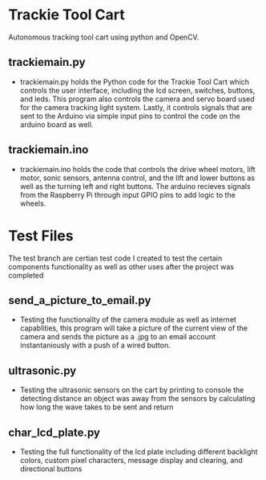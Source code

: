 # Trackie Tool Cart
Autonomous tracking tool cart using python and OpenCV.
  ## trackiemain.py
  - trackiemain.py holds the Python code for the Trackie Tool Cart which controls the user interface, including the lcd screen,
switches, buttons, and leds. This program also controls the camera and servo board used for the camera tracking light system.
Lastly, it controls signals that are sent to the Arduino via simple input pins to control the code on the arduino board as well.
  ## trackiemain.ino
  - trackiemain.ino holds the code that controls the drive wheel motors, lift motor, sonic sensors, antenna control, and the lift and
lower buttons as well as the turning left and right buttons. The arduino recieves signals from the Raspberry Pi through input 
GPIO pins to add logic to the wheels.
# Test Files
The test branch are certian test code I created to test the certain components functionality as well as other uses after the project
was completed
  ## send_a_picture_to_email.py 
  - Testing the functionality of the camera module as well as internet capablities, this program will take a picture of the current
  view of the camera and sends the picture as a .jpg to an email account instantaniously with a push of a wired button.
  ## ultrasonic.py
  - Testing the ultrasonic sensors on the cart by printing to console the detecting distance an object was away from the sensors by
  calculating how long the wave takes to be sent and return 
  ## char_lcd_plate.py
  - Testing the full functionality of the lcd plate including different backlight colors, custom pixel characters, message display and clearing, and directional buttons
